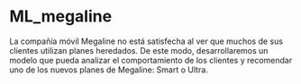 # ML_megaline

La compañía móvil Megaline no está satisfecha al ver que muchos de sus clientes utilizan planes heredados. De este modo, desarrollaremos un modelo que pueda analizar el comportamiento de los clientes y recomendar uno de los nuevos planes de Megaline: Smart o Ultra.

